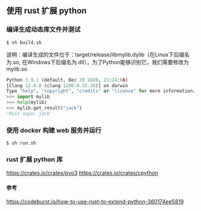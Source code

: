 ## 使用 rust 扩展 python

### 编译生成动态库文件并测试
```shell
$ sh build.sh
```

说明：编译生成的文件位于：target/release/libmylib.dylib（在Linux下后缀名为.so, 在Windows下后缀名为.dll），为了Python能够识别它，我们需要修改为mylib.so

```python 
Python 3.9.1 (default, Dec 28 2020, 11:24:06) 
[Clang 12.0.0 (clang-1200.0.32.28)] on darwin
Type "help", "copyright", "credits" or "license" for more information.
>>> import mylib
>>> help(mylib)
>>> mylib.get_result("jack")
'Rust says: jack'
```

### 使用 docker 构建 web 服务并运行
```shell
$ sh run.sh
```

### rust 扩展 python 库
https://crates.io/crates/pyo3
https://crates.io/crates/cpython

#### 参考
https://codeburst.io/how-to-use-rust-to-extend-python-360174ee5819
